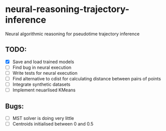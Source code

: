 # neural-reasoning-trajectory-inference
Neural algorithmic reasoning for pseudotime trajectory inference

TODO:
----
- [X] Save and load trained models
- [ ] Find bug in neural execution
- [ ] Write tests for neural execution
- [ ] Find alternative to cdist for calculating distance between pairs of points
- [ ] Integrate synthetic datasets
- [ ] Implement neuarlised KMeans 

Bugs:
-----
- [ ] MST solver is doing very little
- [ ] Centroids initialised between 0 and 0.5